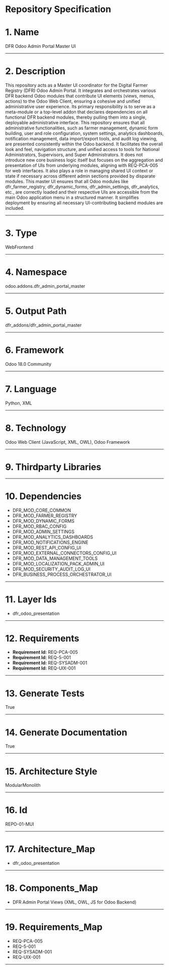 # Repository Specification

# 1. Name
DFR Odoo Admin Portal Master UI


---

# 2. Description
This repository acts as a Master UI coordinator for the Digital Farmer Registry (DFR) Odoo Admin Portal. It integrates and orchestrates various DFR backend Odoo modules that contribute UI elements (views, menus, actions) to the Odoo Web Client, ensuring a cohesive and unified administrative user experience. Its primary responsibility is to serve as a meta-module or a top-level addon that declares dependencies on all functional DFR backend modules, thereby pulling them into a single, deployable administrative interface. This repository ensures that all administrative functionalities, such as farmer management, dynamic form building, user and role configuration, system settings, analytics dashboards, notification management, data import/export tools, and audit log viewing, are presented consistently within the Odoo backend. It facilitates the overall look and feel, navigation structure, and unified access to tools for National Administrators, Supervisors, and Super Administrators. It does not introduce new core business logic itself but focuses on the aggregation and presentation of UIs from underlying modules, aligning with REQ-PCA-005 for web interfaces. It also plays a role in managing shared UI context or state if necessary across different admin sections provided by disparate modules. This master UI ensures that all Odoo modules like dfr_farmer_registry, dfr_dynamic_forms, dfr_admin_settings, dfr_analytics, etc., are correctly loaded and their respective UIs are accessible from the main Odoo application menu in a structured manner. It simplifies deployment by ensuring all necessary UI-contributing backend modules are included.


---

# 3. Type
WebFrontend


---

# 4. Namespace
odoo.addons.dfr_admin_portal_master


---

# 5. Output Path
dfr_addons/dfr_admin_portal_master


---

# 6. Framework
Odoo 18.0 Community


---

# 7. Language
Python, XML


---

# 8. Technology
Odoo Web Client (JavaScript, XML, OWL), Odoo Framework


---

# 9. Thirdparty Libraries



---

# 10. Dependencies

- DFR_MOD_CORE_COMMON
- DFR_MOD_FARMER_REGISTRY
- DFR_MOD_DYNAMIC_FORMS
- DFR_MOD_RBAC_CONFIG
- DFR_MOD_ADMIN_SETTINGS
- DFR_MOD_ANALYTICS_DASHBOARDS
- DFR_MOD_NOTIFICATIONS_ENGINE
- DFR_MOD_REST_API_CONFIG_UI
- DFR_MOD_EXTERNAL_CONNECTORS_CONFIG_UI
- DFR_MOD_DATA_MANAGEMENT_TOOLS
- DFR_MOD_LOCALIZATION_PACK_ADMIN_UI
- DFR_MOD_SECURITY_AUDIT_LOG_UI
- DFR_BUSINESS_PROCESS_ORCHESTRATOR_UI


---

# 11. Layer Ids

- dfr_odoo_presentation


---

# 12. Requirements

- **Requirement Id:** REQ-PCA-005  
- **Requirement Id:** REQ-5-001  
- **Requirement Id:** REQ-SYSADM-001  
- **Requirement Id:** REQ-UIX-001  


---

# 13. Generate Tests
True


---

# 14. Generate Documentation
True


---

# 15. Architecture Style
ModularMonolith


---

# 16. Id
REPO-01-MUI


---

# 17. Architecture_Map

- dfr_odoo_presentation


---

# 18. Components_Map

- DFR Admin Portal Views (XML, OWL, JS for Odoo Backend)


---

# 19. Requirements_Map

- REQ-PCA-005
- REQ-5-001
- REQ-SYSADM-001
- REQ-UIX-001


---

